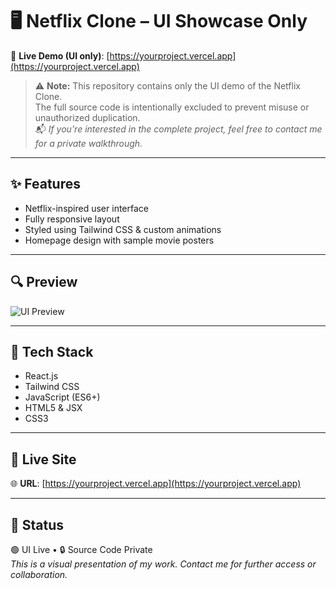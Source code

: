 # 🖥️ Netflix Clone – UI Showcase Only

📍 **Live Demo (UI only)**: [https://yourproject.vercel.app](https://yourproject.vercel.app)

> ⚠️ **Note:** This repository contains only the UI demo of the Netflix Clone.  
> The full source code is intentionally excluded to prevent misuse or unauthorized duplication.  
> 📬 *If you're interested in the complete project, feel free to contact me for a private walkthrough.*

---

## ✨ Features

- Netflix-inspired user interface
- Fully responsive layout
- Styled using Tailwind CSS & custom animations
- Homepage design with sample movie posters

---

## 🔍 Preview

![UI Preview](preview.png) <!-- Replace with actual image path -->

---

## 🧠 Tech Stack

- React.js
- Tailwind CSS
- JavaScript (ES6+)
- HTML5 & JSX
- CSS3

---

## 🚀 Live Site

🌐 **URL**: [https://yourproject.vercel.app](https://yourproject.vercel.app)

---

## 📁 Status

🟢 UI Live • 🔒 Source Code Private  
_This is a visual presentation of my work. Contact me for further access or collaboration._

